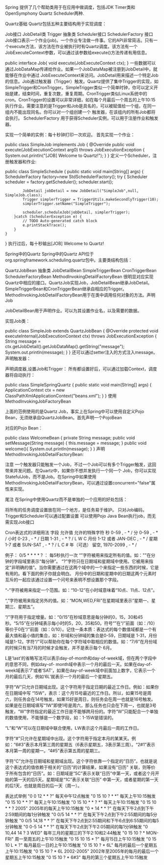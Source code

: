 Spring 提供了几个帮助类用于在应用中做调度，包括JDK Timer类和OpenSymphony Quartz Scheduler两种.

Quartz基础
Quartz包括五种主要结构用于实现调度：

Job接口 JobDetail类 Trigger 抽象类 Scheduler接口 SchedulerFactory 接口 Job接口表示一个作业(job)。一个作业专注做一件事。它的API非常简洁。只有一个execute方法，该方法在作业被执行时有Quartz调度。该方法有一个JobExecuteContext参数，可以通过该参数给execute()方法传递有用信息。

public interface Job{
    void execute(JobExecuteContext ctx);
}
一些数据可以通过JobDataMap传递给作业。如果一个JobDataMap被注册到JobDetail中，就能够在作业中通过 JobExecuteContext来访问。JobDetail用来描述一个特定Job的信息。Job通过触发器（Trigger）触发。Quartz提供了集中Trigger的实现，如SimpleTrigger和CronTrigger。SimpleTrigger类似一个简单时钟，你可以定义开始是建，结束时间，重复次数，重复周期。CronTrigger类似Linux系统中的cron。CronTrigger的设置可以非常详细，如在每个月最后一个周五的上午10:15执行作业。需要注意的是Trigger和Job是具名的，可以被赋值给一个组，在同一组内不能出现同名。你可以对一个组创建一个 触发器，在该组内的所有Job都将会执行。 SchedulerFactory 用于获得Scheduler实例，可以用于注册作业和触发器。

实现一个简单的实例：每十秒钟打印一次欢迎。
首先实现一个作业：

public class SimpleJob implements Job {
    @Override
    public void execute(JobExecutionContext arg0)
    throws JobExecutionException {
        System.out.println("[JOB] Welcome to Quartz!");
    }
}
定义一个Scheduler，注册触发器和作业:

public class SimpleSchedule {
    public static void main(String[] args) {
        SchedulerFactory factory=new StdSchedulerFactory();
        try {
            Scheduler scheduler = factory.getScheduler();
            scheduler.start();

            JobDetail jobDetail = new JobDetail("SimpleJob",null, SimpleJob.class);
            Trigger simplerTrigger = TriggerUtils.makeSecondlyTrigger(10);
            simplerTrigger.setName("SimpleTrigger");

            scheduler.scheduleJob(jobDetail, simplerTrigger);
        }catch (SchedulerException e) {
            // TODO Auto-generated catch block
            e.printStackTrace();
        }
    }
}
执行过后，每十秒输出[JOB] Welcome to Quartz!

Spring中的Quartz
Spring中的Quartz API位于org.springframework.scheduling.quartz包中。主要类结构包括：

QuartzJobBean 抽象类
JobDetailBean
SimpleTriggerBean
CronTriggerBean
SchedulerFactoryBean
MethodInvokingDetailFactoryBean
很明显对应实现Quartz中相应的接口。QuartzJob实现Job，JobDetailBean继承JobDetail。 SimpleTriggerBean和CronTriggerBean继承自相应的Trigger。 MethodInvokingJobDetailFactoryBean用于在类中调用任何对象的方法。声明Job

JobDetailBean用于声明作业。可以为其设置作业名，以及需要的数据。

<bean name="simpleJob" class="org.springframework.scheduling.quartz.JobDetailBean">
    <property name="jobClass" value="com.alibaba.jiang.learn.quartz.SimpleJob" />
    <property name="jobDataAsMap">
        <map>
            <entry key="message" value="Welcome to Quartz" />
        </map>
    </property>
</bean>
实现Job类：

public class SimpleJob extends QuartzJobBean {
    @Override
    protected void executeInternal(JobExecutionContext ctx) throws JobExecutionException {
        String message = ctx.getJobDetail().getJobDataMap().getString("message");
        System.out.println(message);
    }
}
还可以通过setter注入的方式注入message。声明触发器：

<bean name="simpleTrigger" class="org.springframework.scheduling.quartz.SimpleTriggerBean">
    <property name="jobDetail" ref="simpleJob"/>
    <property name="startDelay" value="0"/>
    <property name="repeatInterval" value="10000"/>
</bean>
声明调度器,设置Job和Trigger：

<bean name="schedulerFactory" class="org.springframework.scheduling.quartz.SchedulerFactoryBean">
    <property name="triggers">
        <list>
            <ref bean="simpleTrigger"/>
        </list>
    </property>
</bean>
所有都设置好后，可以通过加载Context，调度器将自动执行：

public class SimpleSpringQuartz {
    public static void main(String[] args) {
        ApplicationContext ctx = new ClassPathXmlApplicationContext("beans.xml");
    }
}
使用MethodInvokingJobFactoryBean

上面的范例使用的是Quartz Job，事实上在Spring中可以使用自定义Pojo Bean，无须继承自QuartzJobBean。首先声明一个PojoBean

<bean name="welcomeBean" class="com.alibaba.jiang.learn.quartz.WelcomeBean">
    <property name="message" value="Welcome to Quartz Method"/>
</bean>
对应的Pojo Bean：

public class WelcomeBean {
    private String message;
    public void setMessage(String message) {
        this.message = message;
    }
    public void welcome(){
        System.out.println(message);
    }
}
声明MethodInvokingJobDetailFactoryBean:

<bean name="methodInvokingJob" class="org.springframework.scheduling.quartz.MethodInvokingJobDetailFactoryBean">
    <property name="targetObject" ref="welcomeBean"/>
    <property name="targetMethod" value="welcome"/>
</bean>
<bean name="methodTrigger" class="org.springframework.scheduling.quartz.SimpleTriggerBean">
    <property name="jobDetail" ref="methodInvokingJob" />
    <property name="startDelay" value="0"/>
    <property name="repeatInterval" value="10000"/>
</bean>
注意
一个触发器只能触发一个Job，不过一个Job可以有多个Trigger触发，这回带来并发问题。在Quartz中，如果你不想并发执行一个同一个 Job，你可以实现StatefulJob，而不是Job。在Spring中如果使用 MethodInvokingJobDetailFactoryBean，可以通过设置concurrent="false"属性来实现。

尾注
在Spring中使用Quartz而不是单独的一个应用的好处包括：

将所有的任务调度设置放在同一个地方，是任务易于维护。
只对Job编码，Trigger和Scheduler可以通过配置设置
可以使用Pojo Java Bean执行job，而无需实现Job接口

Cron表达式的详细用法
字段 允许值 允许的特殊字符 
秒 0-59 , - * / 
分 0-59 , - * / 
小时 0-23 , - * / 
日期 1-31 , - * ? / L W C 
月份 1-12 或者 JAN-DEC , - * / 
星期 1-7 或者 SUN-SAT , - * ? / L C # 
年（可选） 留空, 1970-2099 , - * /

例子：
0/5 * * * * ? ： 每5秒执行一次
“”字符被用来指定所有的值。如：""在分钟的字段域里表示“每分钟”。
“?”字符只在日期域和星期域中使用。它被用来指定“非明确的值”。当你需要通过在这两个域中的一个来指定一些东西的时候，它是有用的。看下面的例子你就会明白。
月份中的日期和星期中的日期这两个元素时互斥的一起应该通过设置一个问号来表明不想设置那个字段。

“-”字符被用来指定一个范围。如：“10-12”在小时域意味着“10点、11点、12点”。

“,”字符被用来指定另外的值。如：“MON,WED,FRI”在星期域里表示”星期一、星期三、星期五”。

“/”字符用于指定增量。如：“0/15”在秒域意思是每分钟的0，15，30和45秒。“5/15”在分钟域表示每小时的5，20，35和50。符号“”在“/”前面（如：/10）等价于0在“/”前面（如：0/10）。记住一条本质：表达式的每个数值域都是一个有最大值和最小值的集合，如：秒域和分钟域的集合是0-59，日期域是 1-31，月份域是1-12。字符“/”可以帮助你在每个字符域中取相应的数值。如：“7/6”在月份域的时候只有当7月的时候才会触发，并不是表示每个 6月。

L是‘last’的省略写法可以表示day-of-month和day-of-week域，但在两个字段中的意思不同，例如day-of- month域中表示一个月的最后一天。如果在day-of-week域表示‘7’或者‘SAT’，如果在day-of-week域中前面加上数字，它表示一个月的最后几天，例如‘6L’就表示一个月的最后一个星期五。

字符“W”只允许日期域出现。这个字符用于指定日期的最近工作日。例如：如果你在日期域中写 “15W”，表示：这个月15号最近的工作日。所以，如果15号是周六，则任务会在14号触发。如果15好是周日，则任务会在周一也就是16号触发。如果是在日期域填写“1W”即使1号是周六，那么任务也只会在下周一，也就是3号触发，“W”字符指定的最近工作日是不能够跨月份的。字符“W”只能配合一个单独的数值使用，不能够是一个数字段，如：1-15W是错误的。

“L”和“W”可以在日期域中联合使用，LW表示这个月最后一周的工作日。

字符“#”只允许在星期域中出现。这个字符用于指定本月的某某天。例如：“6#3”表示本月第三周的星期五（6表示星期五，3表示第三周）。“2#1”表示本月第一周的星期一。“4#5”表示第五周的星期三。

字符“C”允许在日期域和星期域出现。这个字符依靠一个指定的“日历”。也就是说这个表达式的值依赖于相关的“日历”的计算结果，如果没有“日历” 关联，则等价于所有包含的“日历”。如：日期域是“5C”表示关联“日历”中第一天，或者这个月开始的第一天的后5天。星期域是“1C”表示关联“日历” 中第一天，或者星期的第一天的后1天，也就是周日的后一天（周一）。

表达式举例
"0 0 12 * * ?" 每天中午12点触发
"0 15 10 ? * *" 每天上午10:15触发
"0 15 10 * * ?" 每天上午10:15触发
"0 15 10 * * ? *" 每天上午10:15触发
"0 15 10 * * ? 2005" 2005年的每天上午10:15触发
"0 * 14 * * ?" 在每天下午2点到下午2:59期间的每1分钟触发
"0 0/5 14 * * ?" 在每天下午2点到下午2:55期间的每5分钟触发
"0 0/5 14,18 * * ?" 在每天下午2点到2:55期间和下午6点到6:55期间的每5分钟触发
"0 0-5 14 * * ?" 在每天下午2点到下午2:05期间的每1分钟触发
"0 10,44 14 ? 3 WED" 每年三月的星期三的下午2:10和2:44触发
"0 15 10 ? * MON-FRI" 周一至周五的上午10:15触发
"0 15 10 15 * ?" 每月15日上午10:15触发
"0 15 10 L * ?" 每月最后一日的上午10:15触发
"0 15 10 ? * 6L" 每月的最后一个星期五上午10:15触发 
"0 15 10 ? * 6L 2002-2005" 2002年至2005年的每月的最后一个星期五上午10:15触发
"0 15 10 ? * 6#3" 每月的第三个星期五上午10:15触发

